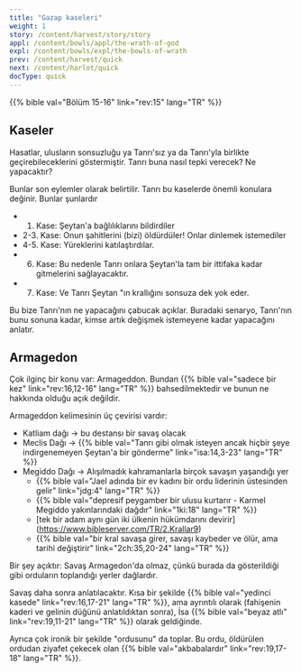 ```yaml
---
title: "Gazap kaseleri"
weight: 1
story: /content/harvest/story/story
appl: /content/bowls/appl/the-wrath-of-god
expl: /content/bowls/expl/the-bowls-of-wrath
prev: /content/harvest/quick
next: /content/harlot/quick
docType: quick
---
```



{{% bible val="Bölüm 15-16" link="rev:15" lang="TR" %}}

## Kaseler

Hasatlar, ulusların sonsuzluğu ya Tanrı'sız ya da Tanrı'yla birlikte geçirebileceklerini göstermiştir. Tanrı buna nasıl tepki verecek? Ne yapacaktır?

Bunlar son eylemler olarak belirtilir. Tanrı bu kaselerde önemli konulara değinir. Bunlar şunlardır
- 1. Kase: Şeytan'a bağlılıklarını bildirdiler
- 2-3. Kase: Onun şahitlerini (bizi) öldürdüler! Onlar dinlemek istemediler
- 4-5. Kase: Yüreklerini katılaştırdılar.
- 6. Kase: Bu nedenle Tanrı onlara Şeytan'la tam bir ittifaka kadar gitmelerini sağlayacaktır.
- 7. Kase: Ve Tanrı Şeytan "ın krallığını sonsuza dek yok eder.

Bu bize Tanrı'nın ne yapacağını çabucak açıklar. Buradaki senaryo, Tanrı'nın bunu sonuna kadar, kimse artık değişmek istemeyene kadar yapacağını anlatır.

## Armagedon

Çok ilginç bir konu var: Armageddon. Bundan {{% bible val="sadece bir kez" link="rev:16,12-16" lang="TR" %}} bahsedilmektedir ve bunun ne hakkında olduğu açık değildir.

Armageddon kelimesinin üç çevirisi vardır:
- Katliam dağı -> bu destansı bir savaş olacak
- Meclis Dağı -> {{% bible val="Tanrı gibi olmak isteyen ancak hiçbir şeye indirgenemeyen Şeytan'a bir gönderme" link="isa:14,3-23" lang="TR" %}}
- Megiddo Dağı -> Alışılmadık kahramanlarla birçok savaşın yaşandığı yer
    - {{% bible val="Jael adında bir ev kadını bir ordu liderinin üstesinden gelir" link="jdg:4" lang="TR" %}}
    - {{% bible val="depresif peygamber bir ulusu kurtarır - Karmel Megiddo yakınlarındaki dağdır" link="1ki:18" lang="TR" %}}
    - [tek bir adam aynı gün iki ülkenin hükümdarını devirir] (https://www.bibleserver.com/TR/2.Krallar9)
    - {{% bible val="bir kral savaşa girer, savaşı kaybeder ve ölür, ama tarihi değiştirir" link="2ch:35,20-24" lang="TR" %}}
    
Bir şey açıktır: Savaş Armagedon'da olmaz, çünkü burada da gösterildiği gibi orduların toplandığı yerler dağlardır.

Savaş daha sonra anlatılacaktır. Kısa bir şekilde {{% bible val="yedinci kasede" link="rev:16,17-21" lang="TR" %}}, ama ayrıntılı olarak (fahişenin kaderi ve gelinin düğünü anlatıldıktan sonra), İsa {{% bible val="beyaz atlı" link="rev:19,11-21" lang="TR" %}} olarak geldiğinde. 

Ayrıca çok ironik bir şekilde "ordusunu" da toplar. Bu ordu, öldürülen ordudan ziyafet çekecek olan {{% bible val="akbabalardır" link="rev:19,17-18" lang="TR" %}}. 
